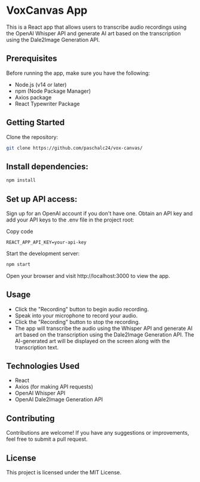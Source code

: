 # VoxCanvas App

This is a React app that allows users to transcribe audio recordings using the OpenAI Whisper API and generate AI art based on the transcription using the Dale2Image Generation API.

## Prerequisites

Before running the app, make sure you have the following:

- Node.js (v14 or later)
- npm (Node Package Manager)
- Axios package
- React Typewriter Package

## Getting Started
Clone the repository:
```bash
git clone https://github.com/paschalc24/vox-canvas/
```
## Install dependencies:
```bash
npm install
```
## Set up API access:
Sign up for an OpenAI account if you don't have one.
Obtain an API key and add your API keys to the .env file in the project root:

Copy code
```
REACT_APP_API_KEY=your-api-key
```

Start the development server:
```bash
npm start
```
Open your browser and visit http://localhost:3000 to view the app.

## Usage
- Click the "Recording" button to begin audio recording.
- Speak into your microphone to record your audio.
- Click the "Recording" button to stop the recording.
- The app will transcribe the audio using the Whisper API and generate AI art based on the transcription using the Dale2Image Generation API. The AI-generated art will be displayed on the screen along with the transcription text.

## Technologies Used
- React
- Axios (for making API requests)
- OpenAI Whisper API
- OpenAI Dale2Image Generation API

## Contributing
Contributions are welcome! If you have any suggestions or improvements, feel free to submit a pull request.

## License
This project is licensed under the MIT License.
